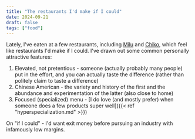 ```yaml
---
title: "The restaurants I'd make if I could"
date: 2024-09-21
draft: false
tags: ["food"]
---
```

Lately, I've eaten at a few restaurants, including [Milu](https://www.eatmilu.com) and [Chiko](https://www.chikonyc.com), which feel like restaurants I'd make if I could. I've drawn out some common personally attractive features:
1. Elevated, not pretentious - someone (actually probably many people) put in the effort, and you can actually taste the difference (rather than politely claim to taste a difference)
2. Chinese American - the variety and history of the first and the abundance and experimentation of the latter (also close to home)
3. Focused (specialized) menu - [I do love (and mostly prefer) when someone does a few products super well]({{< ref "hyperspecialization.md" >}})

On "if I could" - I'd want exit money before pursuing an industry with infamously low margins.